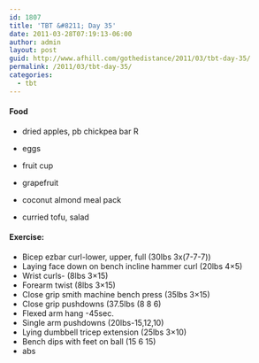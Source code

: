 ```yaml
---
id: 1807
title: 'TBT &#8211; Day 35'
date: 2011-03-28T07:19:13-06:00
author: admin
layout: post
guid: http://www.afhill.com/gothedistance/2011/03/tbt-day-35/
permalink: /2011/03/tbt-day-35/
categories:
  - tbt
---
```

#### Food

  * dried apples, pb chickpea bar
R

  * eggs
  * fruit cup
  * grapefruit
  * coconut almond meal pack
  * curried tofu, salad

#### Exercise:

  * Bicep ezbar curl-lower, upper, full (30lbs 3x(7-7-7))
  * Laying face down on bench incline hammer curl (20lbs 4&#215;5)
  * Wrist curls- (8lbs 3&#215;15)
  * Forearm twist (8lbs 3&#215;15)
  * Close grip smith machine bench press (35lbs 3&#215;15)
  * Close grip pushdowns (37.5lbs (8 8 6)
  * Flexed arm hang -45sec. 
  * Single arm pushdowns (20lbs-15,12,10) 
  * Lying dumbbell tricep extension (25lbs 3&#215;10)
  * Bench dips with feet on ball (15 6 15)
  * abs